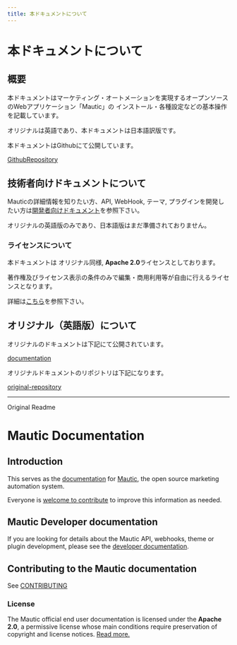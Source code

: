```yaml
---
title: 本ドキュメントについて
---
```


# 本ドキュメントについて

## 概要
本ドキュメントはマーケティング・オートメーションを実現するオープンソースのWebアプリケーション「Mautic」の
インストール・各種設定などの基本操作を記載しています。

オリジナルは英語であり、本ドキュメントは日本語訳版です。

本ドキュメントはGithubにて公開しています。

[GithubRepository][mautic-doc-s-github-ja]

## 技術者向けドキュメントについて

Mauticの詳細情報を知りたい方、API, WebHook, テーマ, プラグインを開発したい方は[開発者向けドキュメント][developer-docs]を参照下さい。

オリジナルの英語版のみであり、日本語版はまだ準備されておりません。

### ライセンスについて
本ドキュメントは オリジナル同様, **Apache 2.0**ライセンスとしております。

著作権及びライセンス表示の条件のみで編集・商用利用等が自由に行えるライセンスとなります。

詳細は[こちら][mautic-doc-license-ja]を参照下さい。

## オリジナル（英語版）について
オリジナルのドキュメントは下記にて公開されています。

[documentation][mautic-docs]

オリジナルドキュメントのリポジトリは下記になります。

[original-repository][mautic-docs-github]

<hr>
Original Readme

# Mautic Documentation

## Introduction

This serves as the [documentation][mautic-docs] for [Mautic][mautic], the open source marketing automation system.

Everyone is [welcome to contribute][CONTRIBUTING] to improve this information as needed.

## Mautic Developer documentation

If you are looking for details about the Mautic API, webhooks, theme or plugin development, please see the [developer documentation][developer-docs].

## Contributing to the Mautic documentation

See [CONTRIBUTING]

### License

The Mautic official end user documentation is licensed under the **Apache 2.0**, a permissive license whose main conditions require preservation of copyright and license notices. [Read more.][mautic-doc-license]

<!--
Links below
-->

[CONTRIBUTING]: <https://github.com/mautic/mautic-documentation/blob/master/CONTRIBUTING.md>

[mautic-docs]: <https://docs.mautic.org/>
[mautic-docs-github]: <https://github.com/mautic/mautic-documentation>
[mautic-docs-fork]: <https://github.com/mautic/mautic-documentation#fork-destination-box>
[mautic-doc-license]: <https://github.com/mautic/mautic-documentation/blob/master/LICENSE>
[doc-issues]: <https://github.com/mautic/mautic-documentation/issues>

[developer-docs]: <https://developer.mautic.org>
[developer-docs-github]: <https://github.com/mautic/developer-documentation>

[mautic]: <https://mautic.org/>
[mautic-github]: <https://github.com/mautic/mautic>

<!--
Links below for Japanese
-->
[mautic-doc-s-github-ja]: <https://github.com/TSKGunGun/mautic-documentation-JP>
[mautic-doc-license-ja]: <https://github.com/TSKGunGun/mautic-documentation-JP/blob/master/LICENSE>